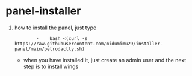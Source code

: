 # panel-installer

1. how to install the panel, just type

               -    bash <(curl -s https://raw.githubusercontent.com/midumimu29/installer-panel/main/petrodactly.sh)  

    - when you have installed it, just create an admin user and the next step is to install wings
